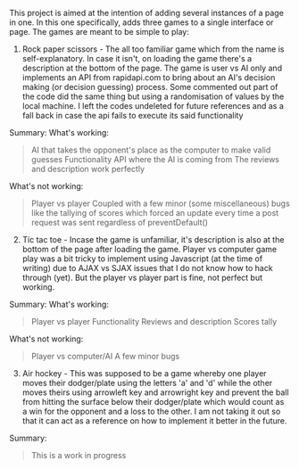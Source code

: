 This project is aimed at the intention of adding several instances of a page in one.
In this one specifically, adds three games to a single interface or page. The games are
meant to be simple to play:

1. Rock paper scissors - The all too familiar game which from the name is self-explanatory. In case it isn't, on loading the game there's a description at the bottom of the page. The game is user vs AI only and implements an API from rapidapi.com to bring about an AI's decision making (or decision guessing) process. Some commented out part of the code did the same thing but using a randomisation of values by the local machine. I left the codes undeleted for future references and as a fall back in case the api fails to execute its said functionality

Summary:
What's working: 
> AI that takes the opponent's place as the computer to make valid guesses
> Functionality
> API where the AI is coming from
> The reviews and description work perfectly

What's not working:
> Player vs player 
> Coupled with a few minor (some miscellaneous) bugs like the tallying of scores which forced an update every time a post request was sent regardless of preventDefault()

2. Tic tac toe - Incase the game is unfamiliar, it's description is also at the bottom of the page after loading the game. Player vs computer game play was a bit tricky to implement using Javascript (at the time of writing) due to AJAX vs SJAX issues that I do not know how to hack through (yet). But the player vs player part is fine, not perfect but working.

Summary:
What's working:
> Player vs player
> Functionality
> Reviews and description
> Scores tally

What's not working:
> Player vs computer/AI
> A few minor bugs

3. Air hockey - This was supposed to be a game whereby one player moves their dodger/plate using the letters 'a' and 'd' while the other moves theirs using arrowleft key and arrowright key and prevent the ball from hitting the surface below their dodger/plate which would count as a win for the opponent and a loss to the other. I am not taking it out so that it can act as a reference on how to implement it better in the future.

Summary:
> This is a work in progress